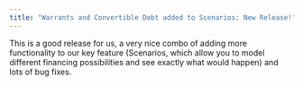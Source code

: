 ```yaml
---
title: "Warrants and Convertible Debt added to Scenarios: New Release!"
---
```


This is a good release for us, a very nice combo of adding more functionality to our key feature (Scenarios, which allow you to model different financing possibilities and see exactly what would happen) and lots of bug fixes.
